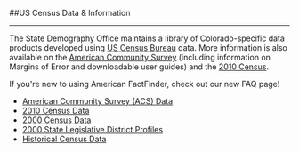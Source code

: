 ##US Census Data & Information
- - -
The State Demography Office maintains a library of Colorado-specific data products developed using [US Census Bureau](http://www.census.gov/) data. More information is also available on the [American Community Survey]() (including information on Margins of Error and downloadable user guides) and the [2010 Census]().

If you're new to using American FactFinder, check out our new FAQ page!
- [American Community Survey (ACS) Data]()
- [2010 Census Data]()
- [2000 Census Data]()
- [2000 State Legislative District Profiles]()
- [Historical Census Data](https://dola.colorado.gov/demog_webapps/hcp_parameters.jsf)